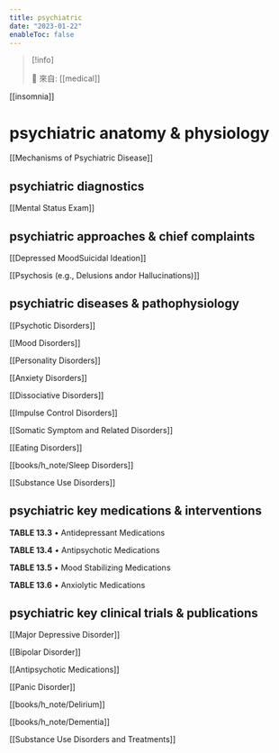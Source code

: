 ```yaml
---
title: psychiatric
date: "2023-01-22"
enableToc: false
---
```


> [!info]
>
> 🌱 來自: [[medical]]


[[insomnia]]

# psychiatric anatomy & physiology

[[Mechanisms of Psychiatric Disease]]

## psychiatric diagnostics

[[Mental Status Exam]]

## psychiatric approaches & chief complaints

[[Depressed MoodSuicidal Ideation]]

[[Psychosis (e.g., Delusions andor Hallucinations)]]

## psychiatric diseases & pathophysiology

[[Psychotic Disorders]]

[[Mood Disorders]]

[[Personality Disorders]]

[[Anxiety Disorders]]

[[Dissociative Disorders]]

[[Impulse Control Disorders]]

[[Somatic Symptom and Related Disorders]]

[[Eating Disorders]]

[[books/h_note/Sleep Disorders]]

[[Substance Use Disorders]]

## psychiatric key medications & interventions


**TABLE 13.3** • Antidepressant Medications


**TABLE 13.4** • Antipsychotic Medications


**TABLE 13.5** • Mood Stabilizing Medications


**TABLE 13.6** • Anxiolytic Medications


## psychiatric key clinical trials & publications


[[Major Depressive Disorder]]

[[Bipolar Disorder]]

[[Antipsychotic Medications]]

[[Panic Disorder]]

[[books/h_note/Delirium]]

[[books/h_note/Dementia]]

[[Substance Use Disorders and Treatments]]

